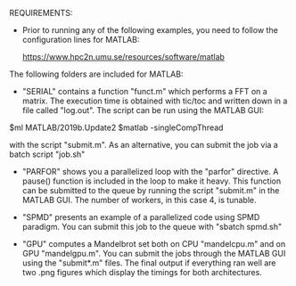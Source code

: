 REQUIREMENTS: 
   * Prior to running any of the following examples, you need to follow the
   configuration lines for MATLAB:
       
       https://www.hpc2n.umu.se/resources/software/matlab

The following folders are included for MATLAB:

   * "SERIAL" contains a function "funct.m" which performs a FFT on a matrix.
   The execution time is obtained with tic/toc and written down in a file called
   "log.out". The script can be run using the MATLAB GUI:

   $ml MATLAB/2019b.Update2
   $matlab -singleCompThread

   with the script "submit.m". As an alternative, you can submit the job via a
   batch script "job.sh"

   * "PARFOR" shows you a parallelized loop with the "parfor" directive. A pause()
   function is included in the loop to make it heavy. This function can be
   submitted to the queue by running the script "submit.m" in the MATLAB GUI.
   The number of workers, in this case 4, is tunable. 

   * "SPMD" presents an example of a parallelized code using SPMD paradigm. You
   can submit this job to the queue with "sbatch spmd.sh"

   * "GPU" computes a Mandelbrot set both on CPU "mandelcpu.m" and on GPU
   "mandelgpu.m". You can submit the jobs through the MATLAB GUI using the 
   "submit*.m" files. The final output if everything ran well are two .png figures
   which display the timings for both architectures.
